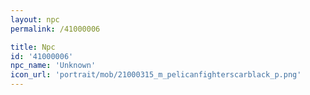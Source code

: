```yaml
---
layout: npc
permalink: /41000006

title: Npc
id: '41000006'
npc_name: 'Unknown'
icon_url: 'portrait/mob/21000315_m_pelicanfighterscarblack_p.png'
---
```

